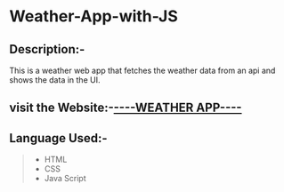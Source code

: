 # Weather-App-with-JS

## Description:-
This is a weather web app that fetches the weather data from an api and shows the data in the UI.

## visit the Website:-[----WEATHER APP----](https://devtripathy.github.io/Weather-App-with-JS/)

## Language Used:-
> - HTML
> - CSS
> - Java Script

